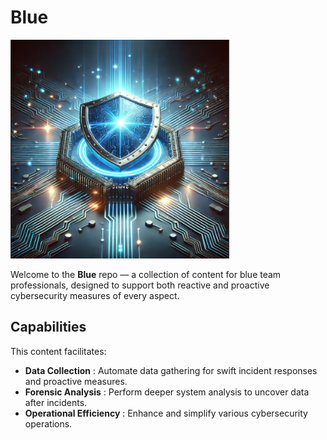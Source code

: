 # Blue

<img src="images/blue_logo.png" alt="Repo Logo" width="350" height="350" />

Welcome to the **Blue** repo — a collection of content for blue team professionals, designed to support both reactive and proactive cybersecurity measures of every aspect.

## Capabilities

This content facilitates:
- **Data Collection**        : Automate data gathering for swift incident responses and proactive measures.
- **Forensic Analysis**      : Perform deeper system analysis to uncover data after incidents.
- **Operational Efficiency** : Enhance and simplify various cybersecurity operations.

